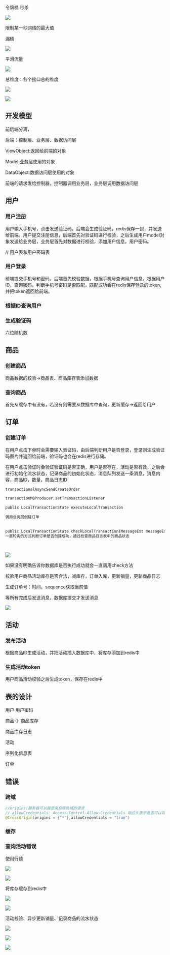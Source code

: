 令牌桶 秒杀



![](https://raw.githubusercontent.com/matt17du/img/main/img/20210223104128.png)



限制某一秒网络的最大值

漏桶

![](https://raw.githubusercontent.com/matt17du/img/main/img/20210223104306.png)



平滑流量



![](https://raw.githubusercontent.com/matt17du/img/main/img/20210223105022.png)





总维度：各个接口总的维度



![](https://raw.githubusercontent.com/matt17du/img/main/img/20210223104939.png)









![](https://raw.githubusercontent.com/matt17du/img/main/img/20210223105944.png)





## 开发模型

前后端分离，

后端：控制层、业务层、数据访问层

ViewObject:返回给前端的对象

Model:业务层使用的对象

DataObject:数据访问层使用的对象

前端的请求发给控制器，控制器调用业务层，业务层调用数据访问层



## 用户



### 用户注册

用户输入手机号，点击发送验证码，后端会生成验证码，redis保存一封，并发送给前端。用户提交注册信息，后端首先对验证码进行校验，之后生成用户model对象发送给业务层，业务层首先对数据进行校验，添加用户信息，用户密码。

// 用户表和用户密码表



### 用户登录

前端提交手机号和密码，后端首先校验数据，根据手机号查询用户信息，根据用户ID，查询密码，判断手机号密码是否匹配，匹配成功会在redis保存登录的token,并把token返回给前端。



### 根据ID查询用户



### 生成验证码

六位随机数



## 商品

### 创建商品

商品数据的校验->商品表、商品库存表添加数据



### 查询商品

首先从缓存中有没有，若没有则需要从数据库中查询，更新缓存->返回给用户



## 订单

### 创建订单

在用户点击下单时会需要输入验证码，由后端判断用户是否登录，登录则生成验证码图片并返回给前端，验证码也会在redis进行存储。

在用户点击验证时会验证验证码是否正确，用户是否存在，活动是否有效，之后会进行初始化流水状态，记录商品的初始化状态，消息队列发送一条消息，消息内容，商品ID，数量，商品日志ID



```
transactionalAsyncSendCreateOrder
```



```python
transactionMQProducer.setTransactionListener
     
public LocalTransactionState executeLocalTransaction
     
调用业务层创建订单
     
     
public LocalTransactionState checkLocalTransaction(MessageExt messageExt)
一直轮询的方式判断订单是否创建成功，通过检查商品日志表中的商品状态
     
     

```

![](https://raw.githubusercontent.com/matt17du/img/main/img/20210225110322.png)

如果没有明确告诉你数据库是否执行成功就会一直调用check方法



校验用户商品活动库存是否合法，减库存，订单入库，更新销量，更新商品日志



生成订单号：时间，sequence获取当前值





等所有完成后发送消息，数据库提交才发送消息



![](https://raw.githubusercontent.com/matt17du/img/main/img/20210225104347.png)



## 活动

### 发布活动

根据商品ID生成活动，并把活动插入数据库中，将库存添加到redis中



### 生成活动token

用户商品活动校验之后生成token，保存在redis中



## 表的设计



用户 用户密码

商品-》商品库存

商品库存日志

活动

序列化信息表

订单





## 错误



### 跨域



```java
//origins:服务器可以接受来自哪些域的请求
// allowCredentials: Access-Control-Allow-Credentials 响应头表示是否可以将对请求的响应暴露给页面。返回true则可以，其他值均不可以。
@CrossOrigin(origins = {"*"},allowCredentials = "true")
```



### 缓存



### 查询活动错误







使用行锁

![](https://raw.githubusercontent.com/matt17du/img/main/img/20210224101303.png)





![](https://raw.githubusercontent.com/matt17du/img/main/img/20210224101427.png)





将库存缓存到redis中



![](https://raw.githubusercontent.com/matt17du/img/main/img/20210224104300.png)





























![](https://raw.githubusercontent.com/matt17du/img/main/img/20210225102841.png)

























活动校验、异步更新销量、记录商品的流水状态



























































![](https://raw.githubusercontent.com/matt17du/img/main/img/20210225113257.png)































![](https://raw.githubusercontent.com/matt17du/img/main/img/20210225133725.png)







![](https://raw.githubusercontent.com/matt17du/img/main/img/20210225134111.png)








